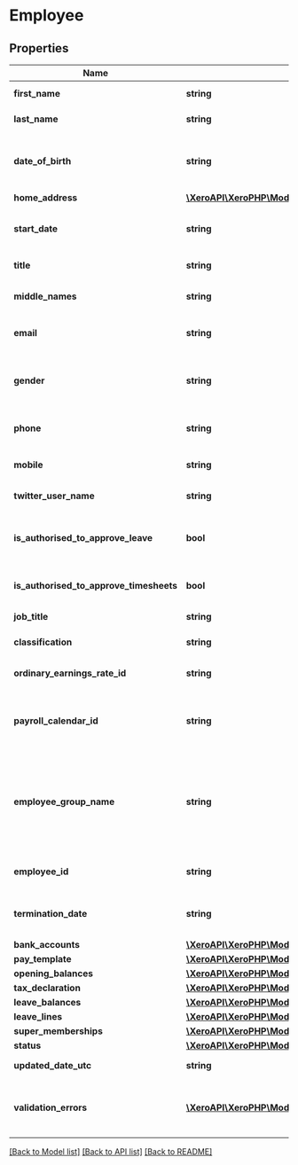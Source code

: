 # Employee

## Properties
Name | Type | Description | Notes
------------ | ------------- | ------------- | -------------
**first_name** | **string** | First name of employee | 
**last_name** | **string** | Last name of employee | 
**date_of_birth** | **string** | Date of birth of the employee (YYYY-MM-DD) | 
**home_address** | [**\XeroAPI\XeroPHP\Models\PayrollAu\HomeAddress**](HomeAddress.md) |  | 
**start_date** | **string** | Start date for an employee (YYYY-MM-DD) | [optional] 
**title** | **string** | Title of the employee | [optional] 
**middle_names** | **string** | Middle name(s) of the employee | [optional] 
**email** | **string** | The email address for the employee | [optional] 
**gender** | **string** | The employee’s gender. See Employee Gender | [optional] 
**phone** | **string** | Employee phone number | [optional] 
**mobile** | **string** | Employee mobile number | [optional] 
**twitter_user_name** | **string** | Employee’s twitter name | [optional] 
**is_authorised_to_approve_leave** | **bool** | Authorised to approve other employees&#39; leave requests | [optional] 
**is_authorised_to_approve_timesheets** | **bool** | Authorised to approve timesheets | [optional] 
**job_title** | **string** | JobTitle of the employee | [optional] 
**classification** | **string** | Employees classification | [optional] 
**ordinary_earnings_rate_id** | **string** | Xero unique identifier for earnings rate | [optional] 
**payroll_calendar_id** | **string** | Xero unique identifier for payroll calendar for the employee | [optional] 
**employee_group_name** | **string** | The Employee Group allows you to report on payroll expenses and liabilities for each group of employees | [optional] 
**employee_id** | **string** | Xero unique identifier for an Employee | [optional] 
**termination_date** | **string** | Employee Termination Date (YYYY-MM-DD) | [optional] 
**bank_accounts** | [**\XeroAPI\XeroPHP\Models\PayrollAu\BankAccount[]**](BankAccount.md) |  | [optional] 
**pay_template** | [**\XeroAPI\XeroPHP\Models\PayrollAu\PayTemplate**](PayTemplate.md) |  | [optional] 
**opening_balances** | [**\XeroAPI\XeroPHP\Models\PayrollAu\OpeningBalances**](OpeningBalances.md) |  | [optional] 
**tax_declaration** | [**\XeroAPI\XeroPHP\Models\PayrollAu\TaxDeclaration**](TaxDeclaration.md) |  | [optional] 
**leave_balances** | [**\XeroAPI\XeroPHP\Models\PayrollAu\LeaveBalance[]**](LeaveBalance.md) |  | [optional] 
**leave_lines** | [**\XeroAPI\XeroPHP\Models\PayrollAu\LeaveLine[]**](LeaveLine.md) |  | [optional] 
**super_memberships** | [**\XeroAPI\XeroPHP\Models\PayrollAu\SuperMembership[]**](SuperMembership.md) |  | [optional] 
**status** | [**\XeroAPI\XeroPHP\Models\PayrollAu\EmployeeStatus**](EmployeeStatus.md) |  | [optional] 
**updated_date_utc** | **string** | Last modified timestamp | [optional] 
**validation_errors** | [**\XeroAPI\XeroPHP\Models\PayrollAu\ValidationError[]**](ValidationError.md) | Displays array of validation error messages from the API | [optional] 

[[Back to Model list]](../README.md#documentation-for-models) [[Back to API list]](../README.md#documentation-for-api-endpoints) [[Back to README]](../README.md)


